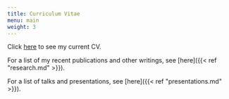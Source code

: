 ```yaml
---
title: Curriculum Vitae
menu: main
weight: 3
---
```


Click [here](/files/Kale_Stahl_CV.pdf) to see my current CV.

For a list of my recent publications and other writings, see [here]({{< ref "research.md" >}}).

For a list of talks and presentations, see [here]({{< ref "presentations.md" >}}).

